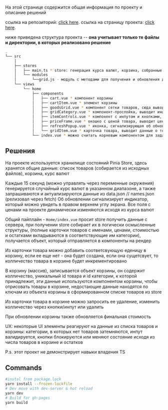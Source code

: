 На этой странице содержится общая информация по проекту и описание решений

ссылка на репозиторий: [click here](https://github.com/arkadev-sx/dth).
ссылка на страницу проекта: [click here](https://arkadev-sx.github.io/dth/build/index.html). 


ниже приведена структура проекта --
**она учитывает только те файлы и директории, в которых реализовано решение**


```bash
.
└── src
    │   
    ├── stores
    │   ├── main.ts * store: генерация курса валют, корзина, собранные данные о товарах хранятся и актуализируются здесь
    │   └── modules
    │       └──grid.js - модуль с методами для получения и обновления данных о товарах
    └── views
        └── home
            ├── components
            │   ├── cart.vue * компонент корзины
            │   ├── cartItem.vue * элемент корзины
            │   ├── goodsGrid.vue * компонент сетки товаров, сюда выводятся категории товаров, внутрь которых проброшены карточки товаров
            │   ├── gridCategory.vue * компонент-прослойка, выводит информацию о категории товаров, обеспечивает анимашки
            │   ├── itemControls.vue * компонент с инпутом и кнопками, выводит колличество товаров в корзине, просит карточку корзины изменить данные, two-way-binding начинается здесь
            │   ├── priceFrame.vue * окошко с ценой товара, выводит цену, валюту и едеинцы измерения, умеет менять цвет исходя из переданных цифр
            │   ├── refreshPopup.vue * иконка, сигнализирующая об обновлении данных
            │   └── gridItem.vue * карточка товара, выводит данные о товаре из store, просит store обновить данные
            └── index.vue * можно считать корневым компонентом для задания
```

## Решения

На проекте используется хранилище состояний Pinia Store, здесь хранятся общие данные: список товаров (собирается из исходных файлов), корзина, курс валют


Каждые 15 секунд (можно управлять через переменные окружения) генерируется случайный курс валют в указанном диапазоне, а также запрашиваются и актуализируются данные из data.json // names.json (релизовал через fetch)
Об обновлении сигнализирует индикатор, который можно увидеть в правом верхнем углу экрана.
Все поля с ценами на проекте динамически изменяются исходя из курса валют

Общий пайплайн -  ```Home/index.vue``` просит store получить данные с сервера, при получении store собирает их в логически осмысленные структуры, (полные карточки товаров с именами, ценами, стоимостью и остатками вкладываются в соответствующие им категории), получается объект, который отправляется в компоненты на рендер

Из карточки товара можно добавить соответсвующую еденицу в корзину, если ее еще нет - она будет создана, если она сущетсвует, то колличество товара в корзине будет инкрементировано

В корзину (массив), записывается объект корзины, он содержит колличество, уникальный id товара и id категории, к которой принадлежит, 
эти данные используются компонентом корзины, чтобы отрисовать товары в корзине, недостающие данные находятся по ключам из объекта корзины в сформированном списке товаров из store

Из карточки товара в корзине можно запросить ее удаление, изменить колличество через кнопки/инпут или удалить

При обновлении корзины также обновляется финальная стоимость



UX: некоторые UI элементы реагируют на данные из списка товаров и корзины: категории, в которых нет товаров затемняются, инпут валидируется, кнопки блокируются или меняют состояние исходя из числа товаров в корзине и остатков

P.s. этот проект не демонстрирует навыки владения TS

## Commands

```bash
#instal from package.lock
yarn install --frozen-lockfile
# Dev move with dev-server & hot reload 
yarn dev
# Build for gh-pages
yarn build
```
